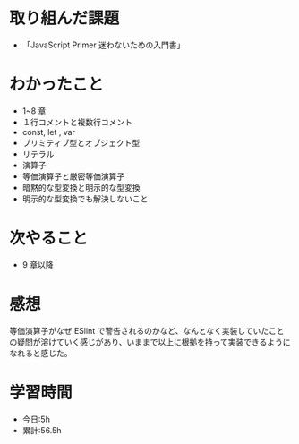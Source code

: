 # 取り組んだ課題

-   「JavaScript Primer 迷わないための入門書」

# わかったこと

-   1~8 章
-   １行コメントと複数行コメント
-   const, let , var
-   プリミティブ型とオブジェクト型
-   リテラル
-   演算子
-   等価演算子と厳密等価演算子
-   暗黙的な型変換と明示的な型変換
-   明示的な型変換でも解決しないこと

# 次やること

-   9 章以降

# 感想

等価演算子がなぜ ESlint で警告されるのかなど、なんとなく実装していたことの疑問が溶けていく感じがあり、いままで以上に根拠を持って実装できるようになれると感じた。

# 学習時間

-   今日:5h
-   累計:56.5h

